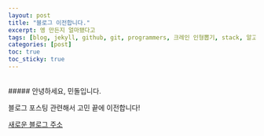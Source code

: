 ```yaml
---
layout: post
title: "블로그 이전합니다."
excerpt: 엥 만든지 얼마됐다고
tags: [blog, jekyll, github, git, programmers, 크레인 인형뽑기, stack, 알고리즘]
categories: [post]
toc: true
toc_sticky: true
---
```

<br>
##### 안녕하세요, 민돌입니다.

블로그 포스팅 관련해서 고민 끝에 이전합니다!

[새로운 블로그 주소](https://velog.io/@minskim2)